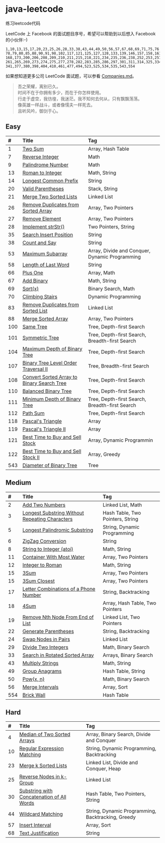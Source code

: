 # java-leetcode

练习leetcode代码

LeetCode 上 Facebook 的面试题目序号，希望可以帮助到以后想入 Facebook 的小伙伴:-)

```
1,10,13,15,17,20,23,25,26,28,33,38,43,44,49,50,56,57,67,68,69,71,75,76
78,79,80,85,88,90,91,98,102,117,121,125,127,128,133,139,146,157,158,161
168,173,200,206,208,209,210,211,215,218,221,234,235,236,238,252,253,257
261,265,269,273,274,275,277,278,282,283,285,286,297,301,311,314,325,334
341,377,380,398,404,410,461,477,494,523,525,534,535,543,554
```

如果想知道更多公司 LeetCode 面试题，可以参看 [Companies.md][companies]。


> 吾之荣耀，离别已久。  
> 时间不在于你拥有多少，而在于你怎样使用。  
> 行走于虚空，我彷徨，我迷茫。我不知何去何从，只有飘飘荡荡。  
> 像英雄一样战斗，或者像懦夫一样死去。    
> 且听风吟，御剑于心。    

## Easy

| #    | Title                                    | Tag                                      |
| :--- | :--------------------------------------- | :--------------------------------------- |
| 1    | [Two Sum][001]                           | Array, Hash Table                        |
| 7    | [Reverse Integer][007]                   | Math                                     |
| 9    | [Palindrome Number][009]                 | Math                                     |
| 13   | [Roman to Integer][013]                  | Math, String                             |
| 14   | [Longest Common Prefix][014]             | String                                   |
| 20   | [Valid Parentheses][020]                 | Stack, String                            |
| 21   | [Merge Two Sorted Lists][021]            | Linked List                              |
| 26   | [Remove Duplicates from Sorted Array][026] | Array, Two Pointers                      |
| 27   | [Remove Element][027]                    | Array, Two Pointers                      |
| 28   | [Implement strStr()][028]                | Two Pointers, String                     |
| 35   | [Search Insert Position][035]            | String                                   |
| 38   | [Count and Say][038]                     | String                                   |
| 53   | [Maximum Subarray][053]                  | Array, Divide and Conquer, Dynamic Programming |
| 58   | [Length of Last Word][058]               | String                                   |
| 66   | [Plus One][066]                          | Array, Math                              |
| 67   | [Add Binary][067]                        | Math, String                             |
| 69   | [Sqrt(x)][069]                           | Binary Search, Math                      |
| 70   | [Climbing Stairs][070]                   | Dynamic Programming                      |
| 83   | [Remove Duplicates from Sorted List][083] | Linked List                              |
| 88   | [Merge Sorted Array][088]                | Array, Two Pointers                      |
| 100  | [Same Tree][100]                         | Tree, Depth-first Search                 |
| 101  | [Symmetric Tree][101]                    | Tree, Depth-first Search, Breadth-first Search |
| 104  | [Maximum Depth of Binary Tree][104]      | Tree, Depth-first Search                 |
| 107  | [Binary Tree Level Order Traversal II][107] | Tree, Breadth-first Search               |
| 108  | [Convert Sorted Array to Binary Search Tree][108] | Tree, Depth-first Search                 |
| 110  | [Balanced Binary Tree][110]              | Tree, Depth-first Search                 |
| 111  | [Minimum Depth of Binary Tree][111]      | Tree, Depth-first Search, Breadth-first Search |
| 112  | [Path Sum][112]                          | Tree, Depth-first Search                 |
| 118  | [Pascal's Triangle][118]                 | Array                                    |
| 119  | [Pascal's Triangle II][119]              | Array                                    |
| 121  | [Best Time to Buy and Sell Stock][121]   | Array, Dynamic Programmin                |
| 122  | [Best Time to Buy and Sell Stock II][122] | Array, Greedy                            |
| 543  | [Diameter of Binary Tree][543]           | Tree                                     |


## Medium

| #    | Title                                    | Tag                              |
| :--- | :--------------------------------------- | :------------------------------- |
| 2    | [Add Two Numbers][002]                   | Linked List, Math                |
| 3    | [Longest Substring Without Repeating Characters][003] | Hash Table, Two Pointers, String |
| 5    | [Longest Palindromic Substring][005]     | String, Dynamic Programming      |
| 6    | [ZigZag Conversion][006]                 | String                           |
| 8    | [String to Integer (atoi)][008]          | Math, String                     |
| 11   | [Container With Most Water][011]         | Array, Two Pointers              |
| 12   | [Integer to Roman][012]                  | Math, String                     |
| 15   | [3Sum][015]                              | Array, Two Pointers              |
| 15   | [3Sum Closest][016]                      | Array, Two Pointers              |
| 17   | [Letter Combinations of a Phone Number][017] | String, Backtracking             |
| 18   | [4Sum][018]                              | Array, Hash Table, Two Pointers  |
| 19   | [Remove Nth Node From End of List][019]  | Linked List, Two Pointers        |
| 22   | [Generate Parentheses][022]              | String, Backtracking             |
| 24   | [Swap Nodes in Pairs][024]               | Linked List                      |
| 29   | [Divide Two Integers][029]               | Math, Binary Search              |
| 33   | [Search in Rotated Sorted Array][033]    | Arrays, Binary Search            |
| 43   | [Multiply Strings][043]                  | Math, String                     |
| 49   | [Group Anagrams][049]                    | Hash Table, String               |
| 50   | [Pow(x, n)][050]                         | Math, Binary Search              |
| 56   | [Merge Intervals][056]                   | Array, Sort                      |
| 554  | [Brick Wall][554]                        | Hash Table                       |


## Hard

| #    | Title                                    | Tag                                      |
| :--- | :--------------------------------------- | :--------------------------------------- |
| 4    | [Median of Two Sorted Arrays][004]       | Array, Binary Search, Divide and Conquer |
| 10   | [Regular Expression Matching][010]       | String, Dynamic Programming, Backtracking |
| 23   | [Merge k Sorted Lists][023]              | Linked List, Divide and Conquer, Heap    |
| 25   | [Reverse Nodes in k-Group][025]          | Linked List                              |
| 30   | [Substring with Concatenation of All Words][030] | Hash Table, Two Pointers, String         |
| 44   | [Wildcard Matching][044]                 | String, Dynamic Programming, Backtracking, Greedy |
| 57   | [Insert Interval][057]                   | Array, Sort                              |
| 68   | [Text Justification][068]                | String                                   |




[src]: https://github.com/lovelife-li/LeetCode-java/tree/master/src
[note]: https://github.com/lovelife-li/LeetCode-java/tree/master/note
[companies]: https://github.com/lovelife-li/LeetCode-java/blob/master/Companies.md

[001]: https://github.com/lovelife-li/LeetCode-java/blob/master/note/001/README.md
[007]: https://github.com/lovelife-li/LeetCode-java/blob/master/note/007/README.md
[009]: https://github.com/lovelife-li/LeetCode-java/blob/master/note/009/README.md
[013]: https://github.com/lovelife-li/LeetCode-java/blob/master/note/013/README.md
[014]: https://github.com/lovelife-li/LeetCode-java/blob/master/note/014/README.md
[020]: https://github.com/lovelife-li/LeetCode-java/blob/master/note/020/README.md
[021]: https://github.com/lovelife-li/LeetCode-java/blob/master/note/021/README.md
[026]: https://github.com/lovelife-li/LeetCode-java/blob/master/note/026/README.md
[027]: https://github.com/lovelife-li/LeetCode-java/blob/master/note/027/README.md
[028]: https://github.com/lovelife-li/LeetCode-java/blob/master/note/028/README.md
[035]: https://github.com/lovelife-li/LeetCode-java/blob/master/note/035/README.md
[038]: https://github.com/lovelife-li/LeetCode-java/blob/master/note/038/README.md
[053]: https://github.com/lovelife-li/LeetCode-java/blob/master/note/053/README.md
[058]: https://github.com/lovelife-li/LeetCode-java/blob/master/note/058/README.md
[066]: https://github.com/lovelife-li/LeetCode-java/blob/master/note/066/README.md
[067]: https://github.com/lovelife-li/LeetCode-java/blob/master/note/067/README.md
[069]: https://github.com/lovelife-li/LeetCode-java/blob/master/note/069/README.md
[070]: https://github.com/lovelife-li/LeetCode-java/blob/master/note/070/README.md
[083]: https://github.com/lovelife-li/LeetCode-java/blob/master/note/083/README.md
[088]: https://github.com/lovelife-li/LeetCode-java/blob/master/note/088/README.md
[100]: https://github.com/lovelife-li/LeetCode-java/blob/master/note/100/README.md
[101]: https://github.com/lovelife-li/LeetCode-java/blob/master/note/101/README.md
[104]: https://github.com/lovelife-li/LeetCode-java/blob/master/note/104/README.md
[107]: https://github.com/lovelife-li/LeetCode-java/blob/master/note/107/README.md
[108]: https://github.com/lovelife-li/LeetCode-java/blob/master/note/108/README.md
[110]: https://github.com/lovelife-li/LeetCode-java/blob/master/note/110/README.md
[111]: https://github.com/lovelife-li/LeetCode-java/blob/master/note/111/README.md
[112]: https://github.com/lovelife-li/LeetCode-java/blob/master/note/112/README.md
[118]: https://github.com/lovelife-li/LeetCode-java/blob/master/note/118/README.md
[119]: https://github.com/lovelife-li/LeetCode-java/blob/master/note/119/README.md
[121]: https://github.com/lovelife-li/LeetCode-java/blob/master/note/121/README.md
[122]: https://github.com/lovelife-li/LeetCode-java/blob/master/note/122/README.md
[543]: https://github.com/lovelife-li/LeetCode-java/blob/master/note/543/README.md

[002]: https://github.com/lovelife-li/LeetCode-java/blob/master/note/002/README.md
[003]: https://github.com/lovelife-li/LeetCode-java/blob/master/note/003/README.md
[005]: https://github.com/lovelife-li/LeetCode-java/blob/master/note/005/README.md
[006]: https://github.com/lovelife-li/LeetCode-java/blob/master/note/006/README.md
[008]: https://github.com/lovelife-li/LeetCode-java/blob/master/note/008/README.md
[011]: https://github.com/lovelife-li/LeetCode-java/blob/master/note/011/README.md
[012]: https://github.com/lovelife-li/LeetCode-java/blob/master/note/012/README.md
[015]: https://github.com/lovelife-li/LeetCode-java/blob/master/note/015/README.md
[016]: https://github.com/lovelife-li/LeetCode-java/blob/master/note/016/README.md
[017]: https://github.com/lovelife-li/LeetCode-java/blob/master/note/017/README.md
[018]: https://github.com/lovelife-li/LeetCode-java/blob/master/note/018/README.md
[019]: https://github.com/lovelife-li/LeetCode-java/blob/master/note/019/README.md
[022]: https://github.com/lovelife-li/LeetCode-java/blob/master/note/022/README.md
[024]: https://github.com/lovelife-li/LeetCode-java/blob/master/note/024/README.md
[029]: https://github.com/lovelife-li/LeetCode-java/blob/master/note/029/README.md
[033]: https://github.com/lovelife-li/LeetCode-java/blob/master/note/033/README.md
[043]: https://github.com/lovelife-li/LeetCode-java/blob/master/note/043/README.md
[049]: https://github.com/lovelife-li/LeetCode-java/blob/master/note/049/README.md
[050]: https://github.com/lovelife-li/LeetCode-java/blob/master/note/050/README.md
[056]: https://github.com/lovelife-li/LeetCode-java/blob/master/note/056/README.md
[554]: https://github.com/lovelife-li/LeetCode-java/blob/master/note/554/README.md

[004]: https://github.com/lovelife-li/LeetCode-java/blob/master/note/004/README.md
[010]: https://github.com/lovelife-li/LeetCode-java/blob/master/note/010/README.md
[023]: https://github.com/lovelife-li/LeetCode-java/blob/master/note/023/README.md
[025]: https://github.com/lovelife-li/LeetCode-java/blob/master/note/025/README.md
[030]: https://github.com/lovelife-li/LeetCode-java/blob/master/note/030/README.md
[044]: https://github.com/lovelife-li/LeetCode-java/blob/master/note/044/README.md
[057]: https://github.com/lovelife-li/LeetCode-java/blob/master/note/057/README.md
[068]: https://github.com/lovelife-li/LeetCode-java/blob/master/note/068/README.md
